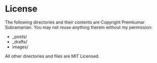 # License

The following directories and their contents are Copyright Premkumar Subramanian. You may not reuse anything therein without my permission:

* _posts/
* _drafts/
* images/

All other directories and files are MIT Licensed.
